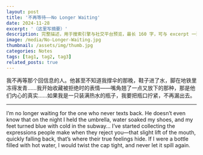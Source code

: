 ```yaml
---
layout: post
title: '不再等待——No Longer Waiting'
date: 2024-11-28
excerpt: '（这里写摘要）'
description: 完整描述，用于搜索引擎与社交平台预览，最长 160 字，可与 excerpt 一致
image: /media/No-Longer-Waiting.jpg
thumbnail: /assets/img/thumb.jpg
categories: Notes
tags: [tag1, tag2, tag3]
related_posts: true
---
```


我不再等那个回信息的人。他甚至不知道我撑伞的那晚，鞋子进了水，脚在地铁里冻得发青……我开始收藏被拒绝时的表情——嘴角翘了一点又放下的那种，那是他们内心的真实……如果我是一只装满热水的瓶子，我要把瓶口拧紧，不再漏出去。

---

I’m no longer waiting for the one who never texts back. He doesn’t even know that on the night I held the umbrella, water soaked my shoes, and my feet turned blue with cold in the subway… I’ve started collecting the expressions people make when they reject you—that slight lift of the mouth, quickly falling back, that’s where their true feelings hide. If I were a bottle filled with hot water, I would twist the cap tight, and never let it spill again.